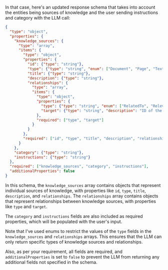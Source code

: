In that case, here's an updated response schema that takes into account the entities being sources of knowledge and the user sending instructions and category with the LLM call:
```json
{
  "type": "object",
  "properties": {
    "knowledge_sources": {
      "type": "array",
      "items": {
        "type": "object",
        "properties": {
          "id": {"type": "string"},
          "type": {"type": "string", "enum": ["Document", "Page", "TextSnippet"]},
          "title": {"type": "string"},
          "description": {"type": "string"},
          "relationships": {
            "type": "array",
            "items": {
              "type": "object",
              "properties": {
                "type": {"type": "string", "enum": ["RelatedTo", "RelevantTo", "SimilarTo"]},
                "target": {"type": "string", "description": "ID of the related knowledge source"}
              },
              "required": ["type", "target"]
            }
          }
        },
        "required": ["id", "type", "title", "description", "relationships"]
      }
    },
    "category": {"type": "string"},
    "instructions": {"type": "string"}
  },
  "required": ["knowledge_sources", "category", "instructions"],
  "additionalProperties": false
}
```
In this schema, the `knowledge_sources` array contains objects that represent individual sources of knowledge, with properties like `id`, `type`, `title`, `description`, and `relationships`. The `relationships` array contains objects that represent relationships between knowledge sources, with properties like `type` and `target`.

The `category` and `instructions` fields are also included as required properties, which will be populated with the user's input.

Note that I've used enums to restrict the values of the `type` fields in the `knowledge_sources` and `relationships` arrays. This ensures that the LLM can only return specific types of knowledge sources and relationships.

Also, as per your requirement, all fields are required, and `additionalProperties` is set to `false` to prevent the LLM from returning any additional fields not specified in the schema.

